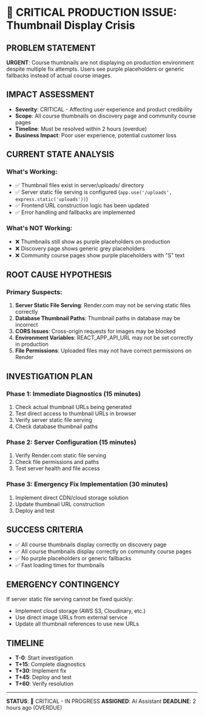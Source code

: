 # 🚨 CRITICAL PRODUCTION ISSUE: Thumbnail Display Crisis

## **PROBLEM STATEMENT**
**URGENT**: Course thumbnails are not displaying on production environment despite multiple fix attempts. Users see purple placeholders or generic fallbacks instead of actual course images.

## **IMPACT ASSESSMENT**
- **Severity**: CRITICAL - Affecting user experience and product credibility
- **Scope**: All course thumbnails on discovery page and community course pages
- **Timeline**: Must be resolved within 2 hours (overdue)
- **Business Impact**: Poor user experience, potential customer loss

## **CURRENT STATE ANALYSIS**

### **What's Working:**
- ✅ Thumbnail files exist in server/uploads/ directory
- ✅ Server static file serving is configured (`app.use('/uploads', express.static('uploads'))`)
- ✅ Frontend URL construction logic has been updated
- ✅ Error handling and fallbacks are implemented

### **What's NOT Working:**
- ❌ Thumbnails still show as purple placeholders on production
- ❌ Discovery page shows generic grey placeholders
- ❌ Community course pages show purple placeholders with "S" text

## **ROOT CAUSE HYPOTHESIS**

### **Primary Suspects:**
1. **Server Static File Serving**: Render.com may not be serving static files correctly
2. **Database Thumbnail Paths**: Thumbnail paths in database may be incorrect
3. **CORS Issues**: Cross-origin requests for images may be blocked
4. **Environment Variables**: REACT_APP_API_URL may not be set correctly in production
5. **File Permissions**: Uploaded files may not have correct permissions on Render

## **INVESTIGATION PLAN**

### **Phase 1: Immediate Diagnostics (15 minutes)**
1. Check actual thumbnail URLs being generated
2. Test direct access to thumbnail URLs in browser
3. Verify server static file serving
4. Check database thumbnail paths

### **Phase 2: Server Configuration (15 minutes)**
1. Verify Render.com static file serving
2. Check file permissions and paths
3. Test server health and file access

### **Phase 3: Emergency Fix Implementation (30 minutes)**
1. Implement direct CDN/cloud storage solution
2. Update thumbnail URL construction
3. Deploy and test

## **SUCCESS CRITERIA**
- ✅ All course thumbnails display correctly on discovery page
- ✅ All course thumbnails display correctly on community course pages
- ✅ No purple placeholders or generic fallbacks
- ✅ Fast loading times for thumbnails

## **EMERGENCY CONTINGENCY**
If server static file serving cannot be fixed quickly:
- Implement cloud storage (AWS S3, Cloudinary, etc.)
- Use direct image URLs from external service
- Update all thumbnail references to use new URLs

## **TIMELINE**
- **T-0**: Start investigation
- **T+15**: Complete diagnostics
- **T+30**: Implement fix
- **T+45**: Deploy and test
- **T+60**: Verify resolution

---
**STATUS**: 🚨 CRITICAL - IN PROGRESS
**ASSIGNED**: AI Assistant
**DEADLINE**: 2 hours ago (OVERDUE)
